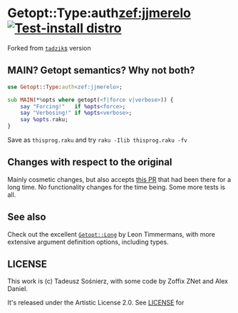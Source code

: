 # Getopt::Type:auth<zef:jjmerelo> [![Test-install distro](https://github.com/JJ/raku-getopt-type/actions/workflows/test.yaml/badge.svg)](https://github.com/JJ/raku-getopt-type/actions/workflows/test.yaml)

Forked from [`tadzik`s](https://github.com/tadzik/Getopt-Type) version

## MAIN? Getopt semantics? Why not both?

```raku
use Getopt::Type:auth<zef:jjmerelo>;

sub MAIN(*%opts where getopt(<f|force v|verbose>)) {
    say "Forcing!"   if %opts<force>;
    say "Verbosing!" if %opts<verbose>;
    say %opts.raku;
}

```

Save as `thisprog.raku` and try `raku -Ilib thisprog.raku -fv`

## Changes with respect to the original

Mainly cosmetic changes, but also accepts
[this PR](https://github.com/tadzik/Getopt-Type/pulls) that had been there
 for a long time. No functionality changes for the time being. Some more tests
 is all.

## See also

Check out the excellent
[`Getopt::Long`](https://raku.land/cpan:LEONT/Getopt::Long) by Leon Timmermans,
with more extensive argument definition options, including types.


## LICENSE

This work is (c) Tadeusz Sośnierz, with some code by Zoffix ZNet and Alex
 Daniel.

It's released under the Artistic License 2.0. See [LICENSE](LICENSE) for
